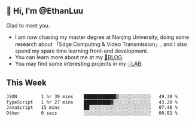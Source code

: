 ## 👋 Hi, I’m @EthanLuu

Glad to meet you.

- I am now chasing my master degree at Nanjing University, doing some research about 「Edge Computing & Video Transmission」, and I also spend my spare time learning front-end development.
- You can learn more about me at my [📝BLOG](https://blog.ethanloo.cn).
- You may find some interesting projects in my [💡LAB](https://lab.ethanloo.cn).

## This Week
<!--START_SECTION:waka-->

```txt
JSON         1 hr 39 mins    ████████████▒░░░░░░░░░░░░   49.30 %
TypeScript   1 hr 27 mins    ██████████▓░░░░░░░░░░░░░░   43.20 %
JavaScript   15 mins         ██░░░░░░░░░░░░░░░░░░░░░░░   07.48 %
Other        0 secs          ░░░░░░░░░░░░░░░░░░░░░░░░░   00.02 %
```

<!--END_SECTION:waka-->
